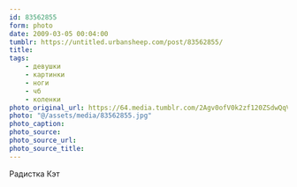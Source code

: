 ```yaml
---
id: 83562855
form: photo
date: 2009-03-05 00:04:00
tumblr: https://untitled.urbansheep.com/post/83562855/
title:
tags:
    - девушки
    - картинки
    - ноги
    - чб
    - коленки
photo_original_url: https://64.media.tumblr.com/2Agv0ofV0k2zf120ZSdwQqVko1_640.jpg
photo: "@/assets/media/83562855.jpg"
photo_caption:
photo_source:
photo_source_url:
photo_source_title:
---
```


<p>Радистка Кэт</p>
